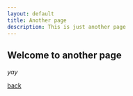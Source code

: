 ```yaml
---
layout: default
title: Another page
description: This is just another page
---
```


## Welcome to another page

_yay_

[back](./Another_Page)
